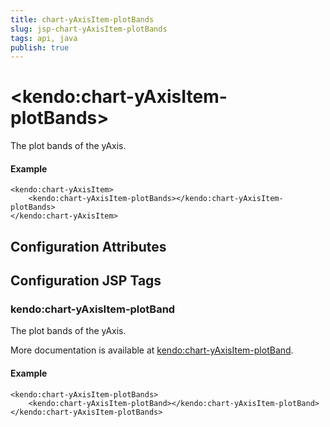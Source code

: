 ```yaml
---
title: chart-yAxisItem-plotBands
slug: jsp-chart-yAxisItem-plotBands
tags: api, java
publish: true
---
```


# \<kendo:chart-yAxisItem-plotBands\>

The plot bands of the yAxis.

#### Example
    <kendo:chart-yAxisItem>
        <kendo:chart-yAxisItem-plotBands></kendo:chart-yAxisItem-plotBands>
    </kendo:chart-yAxisItem>

## Configuration Attributes


##  Configuration JSP Tags

### kendo:chart-yAxisItem-plotBand

The plot bands of the yAxis.

More documentation is available at [kendo:chart-yAxisItem-plotBand](chart/yaxisitem-plotband).

#### Example

    <kendo:chart-yAxisItem-plotBands>
        <kendo:chart-yAxisItem-plotBand></kendo:chart-yAxisItem-plotBand>
    </kendo:chart-yAxisItem-plotBands>

